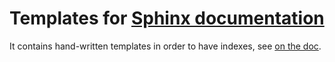 # Templates for [Sphinx documentation](http://www.sphinx-doc.org/en/stable/theming.html)

It contains hand-written templates in order to have indexes, see [on the doc](http://banditslilian.gforge.inria.fr/#Indices-and-tables).
